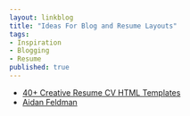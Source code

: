 ```yaml
---
layout: linkblog
title: "Ideas For Blog and Resume Layouts"
tags:
- Inspiration
- Blogging
- Resume
published: true
---
```


* [40+ Creative Resume CV HTML Templates](https://www.freshdesignweb.com/creative-resume-templates/)
* [Aidan Feldman](http://afeld.me/)


